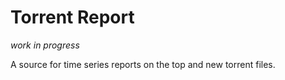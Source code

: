 # Torrent Report

_work in progress_

A source for time series reports on the top and new torrent files.
